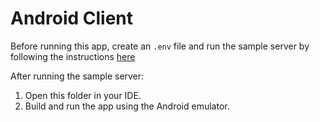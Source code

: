 # Android Client

Before running this app, create an `.env` file and run the sample server by
following the instructions
[here](https://github.com/stripe-samples/accept-a-payment#how-to-run-locally)

After running the sample server:

1. Open this folder in your IDE.
2. Build and run the app using the Android emulator.
